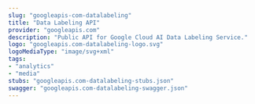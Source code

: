 ```yaml
---
slug: "googleapis-com-datalabeling"
title: "Data Labeling API"
provider: "googleapis.com"
description: "Public API for Google Cloud AI Data Labeling Service."
logo: "googleapis.com-datalabeling-logo.svg"
logoMediaType: "image/svg+xml"
tags:
- "analytics"
- "media"
stubs: "googleapis.com-datalabeling-stubs.json"
swagger: "googleapis.com-datalabeling-swagger.json"
---
```

